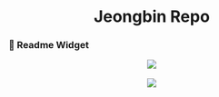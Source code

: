 # <div align="center"> Jeongbin Repo </div>

### :page_with_curl: Readme Widget

<div align="center">
<img src="https://github-readme-stats.vercel.app/api/top-langs/?username=JeongBin0462&layout=compact"><br><br>
<img src="https://github-readme-stats.vercel.app/api?username=JeongBin0462&show_icons=true">
</div>
